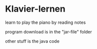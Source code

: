 # Klavier-lernen
learn to play the piano by reading notes

program download is in the "jar-file" folder

other stuff is the java code
